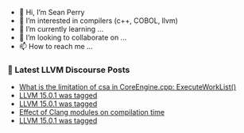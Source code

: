 - 👋 Hi, I’m Sean Perry
- 👀 I’m interested in compilers (c++, COBOL, llvm)
- 🌱 I’m currently learning ...
- 💞️ I’m looking to collaborate on ...
- 📫 How to reach me ...

<!---
s66perry/s66perry is a ✨ special ✨ repository because its `README.md` (this file) appears on your GitHub profile.
You can click the Preview link to take a look at your changes.
--->
### 📕 Latest LLVM Discourse Posts

<!-- DISCOURSE-LLVM:START -->
- [What is the limitation of csa in CoreEngine.cpp: ExecuteWorkList&lpar;&rpar;](https://discourse.llvm.org/t/what-is-the-limitation-of-csa-in-coreengine-cpp-executeworklist/65384#post_1)
- [LLVM 15.0.1 was tagged](https://discourse.llvm.org/t/llvm-15-0-1-was-tagged/65381#post_3)
- [LLVM 15.0.1 was tagged](https://discourse.llvm.org/t/llvm-15-0-1-was-tagged/65381#post_2)
- [Effect of Clang modules on compilation time](https://discourse.llvm.org/t/effect-of-clang-modules-on-compilation-time/65374#post_2)
- [LLVM 15.0.1 was tagged](https://discourse.llvm.org/t/llvm-15-0-1-was-tagged/65381#post_1)
<!-- DISCOURSE-LLVM:END -->
